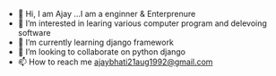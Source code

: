 - 👋 Hi, I am Ajay ...I am a enginner & Enterprenure
- 👀 I’m interested in learing various computer program and delevoing software
- 🌱 I’m currently learning django framework
- 💞️ I’m looking to collaborate on python django
- 📫 How to reach me ajaybhati21aug1992@gmail.com

<!---
ajayroadie/ajayroadie is a ✨ special ✨ repository because its `README.md` (this file) appears on your GitHub profile.
You can click the Preview link to take a look at your changes.
--->
